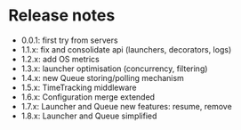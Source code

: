 # Release notes

- 0.0.1: first try from servers
- 1.1.x: fix and consolidate api (launchers, decorators, logs)
- 1.2.x: add OS metrics
- 1.3.x: launcher optimisation (concurrency, filtering)
- 1.4.x: new Queue storing/polling mechanism
- 1.5.x: TimeTracking middleware
- 1.6.x: Configuration merge extended
- 1.7.x: Launcher and Queue new features: resume, remove
- 1.8.x: Launcher and Queue simplified 
